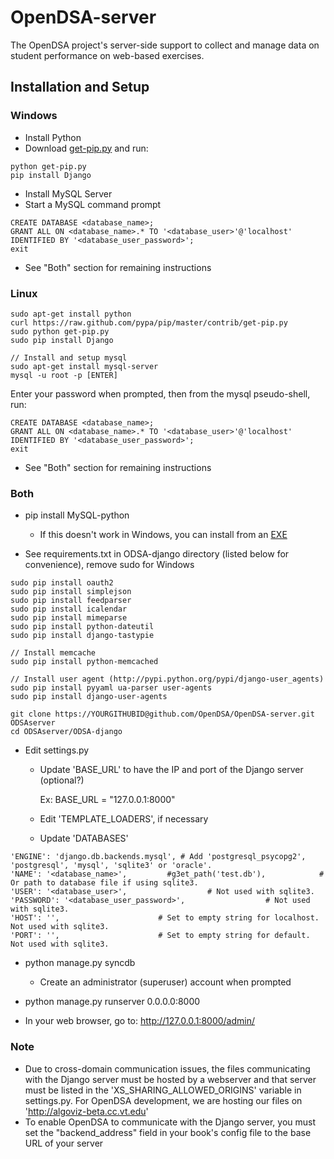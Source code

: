 # OpenDSA-server

The OpenDSA project's server-side support to collect and manage data on student performance on web-based exercises.

## Installation and Setup

### Windows
- Install Python
- Download [get-pip.py](https://raw.github.com/pypa/pip/master/contrib/get-pip.py) and run:

```
python get-pip.py
pip install Django
```

- Install MySQL Server
- Start a MySQL command prompt

```
CREATE DATABASE <database_name>;
GRANT ALL ON <database_name>.* TO '<database_user>'@'localhost' IDENTIFIED BY '<database_user_password>';
exit
```

- See "Both" section for remaining instructions


### Linux
```
sudo apt-get install python
curl https://raw.github.com/pypa/pip/master/contrib/get-pip.py
sudo python get-pip.py
sudo pip install Django

// Install and setup mysql
sudo apt-get install mysql-server
mysql -u root -p [ENTER]
```

Enter your password when prompted, then from the mysql pseudo-shell, run:

```
CREATE DATABASE <database_name>;
GRANT ALL ON <database_name>.* TO '<database_user>'@'localhost' IDENTIFIED BY '<database_user_password>';
exit
```

- See "Both" section for remaining instructions

### Both
- pip install MySQL-python
  - If this doesn't work in Windows, you can install from an [EXE](https://code.google.com/p/soemin/downloads/detail?name=MySQL-python-1.2.3.win32-py2.7.exe)

- See requirements.txt in ODSA-django directory (listed below for convenience), remove sudo for Windows

```
sudo pip install oauth2
sudo pip install simplejson
sudo pip install feedparser
sudo pip install icalendar
sudo pip install mimeparse
sudo pip install python-dateutil
sudo pip install django-tastypie

// Install memcache
sudo pip install python-memcached

// Install user agent (http://pypi.python.org/pypi/django-user_agents)
sudo pip install pyyaml ua-parser user-agents
sudo pip install django-user-agents

git clone https://YOURGITHUBID@github.com/OpenDSA/OpenDSA-server.git ODSAserver
cd ODSAserver/ODSA-django
```

- Edit settings.py
  - Update 'BASE_URL' to have the IP and port of the Django server (optional?)

    Ex: BASE_URL = "127.0.0.1:8000"
    
  - Edit 'TEMPLATE_LOADERS', if necessary

  - Update 'DATABASES'
```
'ENGINE': 'django.db.backends.mysql', # Add 'postgresql_psycopg2', 'postgresql', 'mysql', 'sqlite3' or 'oracle'.
'NAME': '<database_name>',         #g3et_path('test.db'),            # Or path to database file if using sqlite3.
'USER': '<database_user>',                  # Not used with sqlite3.
'PASSWORD': '<database_user_password>',                  # Not used with sqlite3.
'HOST': '',                      # Set to empty string for localhost. Not used with sqlite3.
'PORT': '',                      # Set to empty string for default. Not used with sqlite3.
```

- python manage.py syncdb
  - Create an administrator (superuser) account when prompted

- python manage.py runserver 0.0.0.0:8000
- In your web browser, go to: http://127.0.0.1:8000/admin/

### Note
  - Due to cross-domain communication issues, the files communicating with the Django server must be hosted by a webserver and that server must be listed in the 'XS_SHARING_ALLOWED_ORIGINS' variable in settings.py.  For OpenDSA development, we are hosting our files on 'http://algoviz-beta.cc.vt.edu'
  - To enable OpenDSA to communicate with the Django server, you must set the "backend_address" field in your book's config file to the base URL of your server
